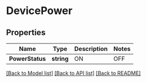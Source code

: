 # DevicePower

## Properties
Name | Type | Description | Notes
------------ | ------------- | ------------- | -------------
**PowerStatus** | **string** | ON|OFF | [default to null]

[[Back to Model list]](../README.md#documentation-for-models) [[Back to API list]](../README.md#documentation-for-api-endpoints) [[Back to README]](../README.md)


